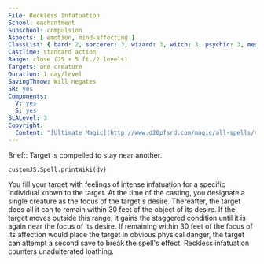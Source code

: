 ```yaml
---
File: Reckless Infatuation
School: enchantment
Subschool: compulsion
Aspects: [ emotion, mind-affecting ]
ClassList: { bard: 2, sorcerer: 3, wizard: 3, witch: 3, psychic: 3, mesmerist: 2 }
CastTime: standard action
Range: close (25 + 5 ft./2 levels)
Targets: one creature
Duration: 1 day/level
SavingThrow: Will negates
SR: yes
Components:
  V: yes
  S: yes
SLALevel: 3
Copyright:
  Content: "[Ultimate Magic](http://www.d20pfsrd.com/magic/all-spells/r/reckless-infatuation)"
---
```

Brief:: Target is compelled to stay near another.

```dataviewjs
customJS.Spell.printWiki(dv)
```

You fill your target with feelings of intense infatuation for a specific individual known to the target. At the time of the casting, you designate a single creature as the focus of the target's desire.  Thereafter, the target does all it can to remain within 30 feet of the object of its desire. If the target moves outside this range, it gains the staggered condition until it is again near the focus of its desire. If remaining within 30 feet of the focus of its affection would place the target in obvious physical danger, the target can attempt a second save to break the spell's effect.  Reckless infatuation counters unadulterated loathing.
